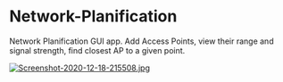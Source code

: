 # Network-Planification
Network Planification GUI app.
Add Access Points, view their range and signal strength, find closest AP to a given point.

[![Screenshot-2020-12-18-215508.jpg](https://i.postimg.cc/x13jj7mR/Screenshot-2020-12-18-215508.jpg)](https://postimg.cc/68TxYMY2)

